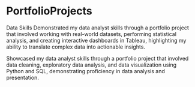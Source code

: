 # PortfolioProjects
Data Skills
Demonstrated my data analyst skills through a portfolio project that involved working with real-world datasets, performing statistical analysis, and creating interactive dashboards in Tableau, highlighting my ability to translate complex data into actionable insights.

Showcased my data analyst skills through a portfolio project that involved data cleaning, exploratory data analysis, and data visualization using Python and SQL, demonstrating proficiency in data analysis and presentation.
